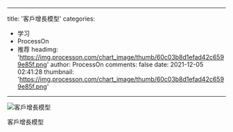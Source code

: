
---
title: '客戶增長模型'
categories: 
 - 学习
 - ProcessOn
 - 推荐
headimg: 'https://img.processon.com/chart_image/thumb/60c03b8d1efad42c6599e85f.png'
author: ProcessOn
comments: false
date: 2021-12-05 02:41:28
thumbnail: 'https://img.processon.com/chart_image/thumb/60c03b8d1efad42c6599e85f.png'
---

<div>   
<img class="thumb" alt="客戶增長模型" src="https://img.processon.com/chart_image/thumb/60c03b8d1efad42c6599e85f.png" referrerpolicy="no-referrer">
<p>客戶增長模型</p>  
</div>
            